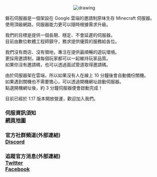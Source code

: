 <p align="center">
<img src="https://raw.githubusercontent.com/rock-mc/rock-mc.github.io/master/images/rock_banner.png" alt="drawing" style="vertical-align:middle"/>
</p>

磐石伺服器是一個架設在 Google 雲端的邀請制原味生存 Minecraft 伺服器。  
使用頂級網路，伺服器能力更可以隨時根據需求升級。

我們的目標是提供一個長期、穩定、不會延遲的伺服器。  
目前由數位軟體工程師鎮守，務求提供優質的服務給各位。

我們沒有商店、沒有領地，專注在提供最順暢的遊玩環境。  
更採用邀請制，讓每個玩家都可以一起維持玩家品質。  
如果你沒有邀請碼，也可以透過面試管道取得邀請碼。

由於伺服器架在雲端，所以如果沒有人在線上 10 分鐘後會自動備份關機。  
如果遇到關機也不需要擔心，可以透過開機網址啟動伺服器。  
點選開機網址後，約 3 分鐘伺服器便會啟動完成！

目前已經於 1.17 版本開放營運，歡迎加入我們。

### 伺服資訊須知<br>[網頁地圖](https://rock-mc.github.io/sitemap/)


### 官方社群頻道(外部連結)<br>[Discord](https://discord.gg/dDZMDfGkPq)


### 追蹤官方消息(外部連結)<br>[Twitter](https://twitter.com/rock_mc_server)<br>[Facebook](https://www.facebook.com/rock.mc.server)
